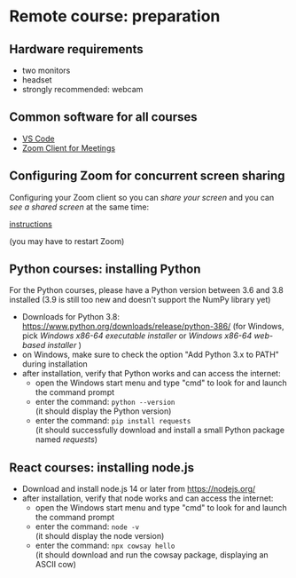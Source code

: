 # Remote course: preparation

## Hardware requirements

- two monitors
- headset
- strongly recommended: webcam

## Common software for all courses

- [VS Code](https://code.visualstudio.com/)
- [Zoom Client for Meetings](https://zoom.us/download)

## Configuring Zoom for concurrent screen sharing

Configuring your Zoom client so you can _share your screen_ and you can _see a shared screen_ at the same time:

[instructions](https://support.zoom.us/hc/en-us/articles/201362583-Using-Dual-Monitors-with-the-Zoom-Desktop-Client)

(you may have to restart Zoom)

## Python courses: installing Python

For the Python courses, please have a Python version between 3.6 and 3.8 installed (3.9 is still too new and doesn't support the NumPy library yet)

- Downloads for Python 3.8: <https://www.python.org/downloads/release/python-386/> (for Windows, pick _Windows x86-64 executable installer_ or _Windows x86-64 web-based installer_ )
- on Windows, make sure to check the option "Add Python 3.x to PATH" during installation
- after installation, verify that Python works and can access the internet:
  - open the Windows start menu and type "cmd" to look for and launch the command prompt
  - enter the command: `python --version`  
    (it should display the Python version)
  - enter the command: `pip install requests`  
    (it should successfully download and install a small Python package named _requests_)

## React courses: installing node.js

- Download and install node.js 14 or later from <https://nodejs.org/>
- after installation, verify that node works and can access the internet:
  - open the Windows start menu and type "cmd" to look for and launch the command prompt
  - enter the command: `node -v`  
    (it should display the node version)
  - enter the command: `npx cowsay hello`  
    (it should download and run the cowsay package, displaying an ASCII cow)
